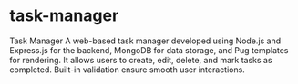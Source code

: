 # task-manager
Task Manager A web-based task manager developed using Node.js and Express.js for the backend, MongoDB for data storage, and Pug templates for rendering. It allows users to create, edit, delete, and mark tasks as completed. Built-in validation  ensure smooth user interactions.
